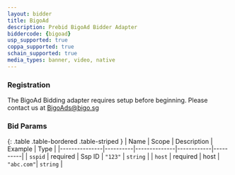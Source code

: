 ```yaml
---
layout: bidder
title: BigoAd
description: Prebid BigoAd Bidder Adapter
biddercode: {bigoad}
usp_supported: true
coppa_supported: true
schain_supported: true
media_types: banner, video, native
---
```


### Registration

The BigoAd Bidding adapter requires setup before beginning. Please contact us at BigoAds@bigo.sg

### Bid Params

{: .table .table-bordered .table-striped }
| Name          | Scope    | Description  | Example    | Type     |
|---------------|----------|--------------|------------|----------|
| `sspid`       | required | Ssp ID       | `"123"`    | `string` |
| `host`        | required | host         | `"abc.com"`| `string` |